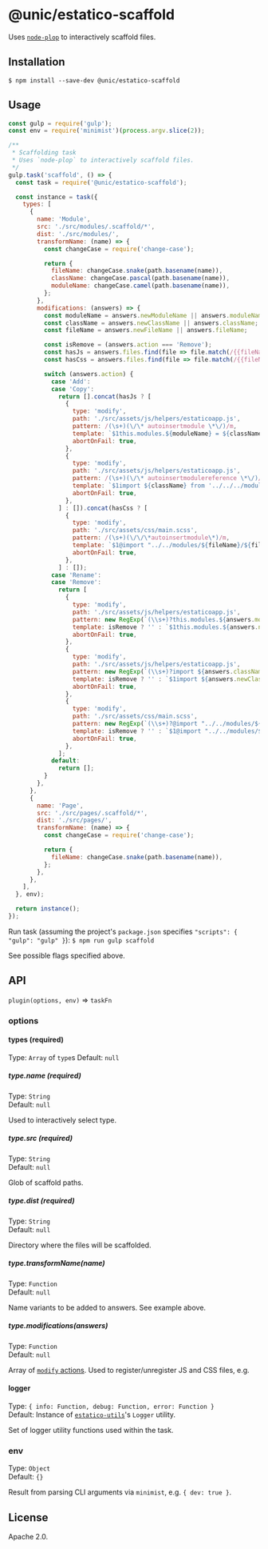 # @unic/estatico-scaffold

Uses [`node-plop`](https://github.com/amwmedia/node-plop) to interactively scaffold files.

## Installation

```
$ npm install --save-dev @unic/estatico-scaffold
```

## Usage

```js
const gulp = require('gulp');
const env = require('minimist')(process.argv.slice(2));

/**
 * Scaffolding task
 * Uses `node-plop` to interactively scaffold files.
 */
gulp.task('scaffold', () => {
  const task = require('@unic/estatico-scaffold');

  const instance = task({
    types: [
      {
        name: 'Module',
        src: './src/modules/.scaffold/*',
        dist: './src/modules/',
        transformName: (name) => {
          const changeCase = require('change-case');

          return {
            fileName: changeCase.snake(path.basename(name)),
            className: changeCase.pascal(path.basename(name)),
            moduleName: changeCase.camel(path.basename(name)),
          };
        },
        modifications: (answers) => {
          const moduleName = answers.newModuleName || answers.moduleName;
          const className = answers.newClassName || answers.className;
          const fileName = answers.newFileName || answers.fileName;

          const isRemove = (answers.action === 'Remove');
          const hasJs = answers.files.find(file => file.match(/{{fileName}}\.js/));
          const hasCss = answers.files.find(file => file.match(/{{fileName}}\.scss/));

          switch (answers.action) {
            case 'Add':
            case 'Copy':
              return [].concat(hasJs ? [
                {
                  type: 'modify',
                  path: './src/assets/js/helpers/estaticoapp.js',
                  pattern: /(\s+)(\/\* autoinsertmodule \*\/)/m,
                  template: `$1this.modules.${moduleName} = ${className};$1$2`,
                  abortOnFail: true,
                },
                {
                  type: 'modify',
                  path: './src/assets/js/helpers/estaticoapp.js',
                  pattern: /(\s+)(\/\* autoinsertmodulereference \*\/)/m,
                  template: `$1import ${className} from '../../../modules/${fileName}/${fileName}';$1$2`,
                  abortOnFail: true,
                },
              ] : []).concat(hasCss ? [
                {
                  type: 'modify',
                  path: './src/assets/css/main.scss',
                  pattern: /(\s+)(\/\/\*autoinsertmodule\*)/m,
                  template: `$1@import "../../modules/${fileName}/${fileName}";$1$2`,
                  abortOnFail: true,
                },
              ] : []);
            case 'Rename':
            case 'Remove':
              return [
                {
                  type: 'modify',
                  path: './src/assets/js/helpers/estaticoapp.js',
                  pattern: new RegExp(`(\\s+)?this.modules.${answers.moduleName} = ${answers.className};`, 'm'),
                  template: isRemove ? '' : `$1this.modules.${answers.newModuleName} = ${answers.newClassName};$1`,
                  abortOnFail: true,
                },
                {
                  type: 'modify',
                  path: './src/assets/js/helpers/estaticoapp.js',
                  pattern: new RegExp(`(\\s+)?import ${answers.className} from '../../../modules/${answers.fileName}/${answers.fileName}';`, 'm'),
                  template: isRemove ? '' : `$1import ${answers.newClassName} from '../../../modules/${answers.newFileName}/${answers.newFileName}';$1`,
                  abortOnFail: true,
                },
                {
                  type: 'modify',
                  path: './src/assets/css/main.scss',
                  pattern: new RegExp(`(\\s+)?@import "../../modules/${answers.fileName}/${answers.fileName}";`, 'm'),
                  template: isRemove ? '' : `$1@import "../../modules/${answers.newFileName}/${answers.newFileName}";$1`,
                  abortOnFail: true,
                },
              ];
            default:
              return [];
          }
        },
      },
      {
        name: 'Page',
        src: './src/pages/.scaffold/*',
        dist: './src/pages/',
        transformName: (name) => {
          const changeCase = require('change-case');

          return {
            fileName: changeCase.snake(path.basename(name)),
          };
        },
      },
    ],
  }, env);

  return instance();
});
```

Run task (assuming the project's `package.json` specifies `"scripts": { "gulp": "gulp" }`):
`$ npm run gulp scaffold`

See possible flags specified above.

## API

`plugin(options, env)` => `taskFn`

### options

#### types (required)

Type: `Array` of `type`s
Default: `null`

##### type.name (required)

Type: `String`<br>
Default: `null`

Used to interactively select type.

##### type.src (required)

Type: `String`<br>
Default: `null`

Glob of scaffold paths.

##### type.dist (required)

Type: `String`<br>
Default: `null`

Directory where the files will be scaffolded.

##### type.transformName(name)

Type: `Function`<br>
Default: `null`

Name variants to be added to answers. See example above.

##### type.modifications(answers)

Type: `Function`<br>
Default: `null`

Array of [`modify` actions](https://plopjs.com/documentation/#modify). Used to register/unregister JS and CSS files, e.g.

#### logger

Type: `{ info: Function, debug: Function, error: Function }`<br>
Default: Instance of [`estatico-utils`](../estatico-utils)'s `Logger` utility.

Set of logger utility functions used within the task.

### env

Type: `Object`<br>
Default: `{}`

Result from parsing CLI arguments via `minimist`, e.g. `{ dev: true }`.

## License

Apache 2.0.
